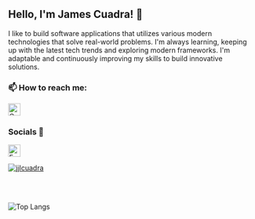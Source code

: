 ## Hello, I'm James Cuadra! 👋

I like to build software applications that utilizes various modern technologies that solve real-world problems. I'm always learning, keeping up with the latest tech trends and exploring modern frameworks. I'm adaptable and continuously improving my skills to build innovative solutions.

### 📫 How to reach me:

[<img src='https://img.shields.io/badge/-jjlcuadradev@gmail.com-D14836?style=for-the-badge&logo=gmail&logoColor=white' alt='Gmail' height='25'>](mailto:jjlcuadradev@gmail.com)


### Socials 📱

[<img src='https://img.shields.io/badge/-jjlcuadra-%231877F2.svg?style=for-the-badge&logo=Facebook&logoColor=white' alt='Facebook' height='25'>](https://www.facebook.com/jjlcuadra)

[![jjlcuadra](https://custom-icon-badges.demolab.com/badge/jjlcuadra-0A66C2?logo=linkedin-white&logoColor=fff)](https://linkedin.com/in/jjlcuadra)

<br />
<br />

![Top Langs](https://github-readme-stats.vercel.app/api/top-langs/?username=admiralfirefox&layout=compact)
